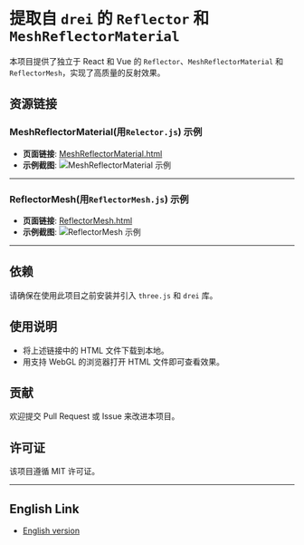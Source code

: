 # 提取自 `drei` 的 `Reflector` 和 `MeshReflectorMaterial`

本项目提供了独立于 React 和 Vue 的 `Reflector`、`MeshReflectorMaterial` 和 `ReflectorMesh`，实现了高质量的反射效果。

## 资源链接

### MeshReflectorMaterial(用`Relector.js`) 示例

- **页面链接**: [MeshReflectorMaterial.html](https://chenjiamian.github.io/MeshReflectorMaterial/MeshReflectorMaterial.html)
- **示例截图**:
![MeshReflectorMaterial 示例](https://github.com/user-attachments/assets/e5b1eff6-6ba6-41e9-9905-7f2d171f7230)

---

### ReflectorMesh(用`ReflectorMesh.js`) 示例

- **页面链接**: [ReflectorMesh.html](https://chenjiamian.github.io/MeshReflectorMaterial/ReflectorMesh.html)
- **示例截图**:
![ReflectorMesh 示例](https://github.com/user-attachments/assets/9acb012d-5c4c-40e8-b646-2aee07a59aac)

---

## 依赖

请确保在使用此项目之前安装并引入 `three.js` 和 `drei` 库。

## 使用说明

- 将上述链接中的 HTML 文件下载到本地。
- 用支持 WebGL 的浏览器打开 HTML 文件即可查看效果。

## 贡献

欢迎提交 Pull Request 或 Issue 来改进本项目。

## 许可证

该项目遵循 MIT 许可证。

---

## English Link

- [English version](README-EN.md)